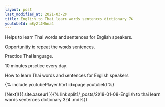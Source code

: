 ```yaml
---
layout: post
last_modified_at: 2021-03-29
title: English to Thai learn words sentences dictionary 76 
youtubeId: mHy2tJMhna4
---
```

 
 
Helps to learn Thai words and sentences for English speakers.

Opportunitiy to repeat the words sentences. 

Practice Thai language. 
 
10 minutes practice every day. 
 
How to learn Thai words and sentences for English speakers 
 
{% include youtubePlayer.html id=page.youtubeId %}
 
 
[Next]({{ site.baseurl }}{% link  split1/_posts/2018-01-08-English to thai learn words sentences dictionary 324 .md%})
 
